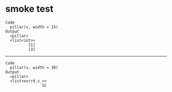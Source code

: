 # smoke test

    Code
      pillar(v, width = 15)
    Output
      <pillar>
      <list<int>>
              [1]
              [3]

---

    Code
      pillar(v, width = 30)
    Output
      <pillar>
      <list<ovrrd_s_>>
                    SC

